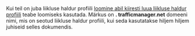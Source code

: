 Kui teil on juba liikluse haldur profiili [loomine abil kiiresti luua liikluse haldur profiili](../articles/traffic-manager/traffic-manager-manage-profiles.md) teabe loomiseks kasutada. Märkus on **. trafficmanager.net** domeeni nimi, mis on seotud liikluse haldur profiili, kui seda kasutatakse hiljem hiljem juhiseid selles dokumendis.
